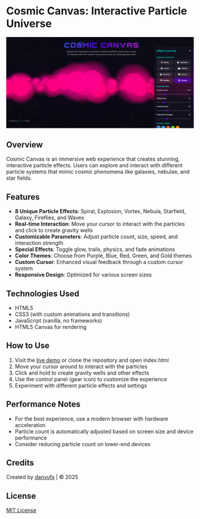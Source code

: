 # Cosmic Canvas: Interactive Particle Universe

![Cosmic Canvas Screenshot](screenshot.png)

## Overview
Cosmic Canvas is an immersive web experience that creates stunning, interactive particle effects. Users can explore and interact with different particle systems that mimic cosmic phenomena like galaxies, nebulae, and star fields.

## Features
- **8 Unique Particle Effects**: Spiral, Explosion, Vortex, Nebula, Starfield, Galaxy, Fireflies, and Waves
- **Real-time Interaction**: Move your cursor to interact with the particles and click to create gravity wells
- **Customizable Parameters**: Adjust particle count, size, speed, and interaction strength
- **Special Effects**: Toggle glow, trails, physics, and fade animations
- **Color Themes**: Choose from Purple, Blue, Red, Green, and Gold themes
- **Custom Cursor**: Enhanced visual feedback through a custom cursor system
- **Responsive Design**: Optimized for various screen sizes

## Technologies Used
- HTML5
- CSS3 (with custom animations and transitions)
- JavaScript (vanilla, no frameworks)
- HTML5 Canvas for rendering

## How to Use
1. Visit the [live demo](https://danvufs.github.io/Cosmic-Canvas/) or clone the repository and open index.html
2. Move your cursor around to interact with the particles
3. Click and hold to create gravity wells and other effects
4. Use the control panel (gear icon) to customize the experience
5. Experiment with different particle effects and settings

## Performance Notes
- For the best experience, use a modern browser with hardware acceleration
- Particle count is automatically adjusted based on screen size and device performance
- Consider reducing particle count on lower-end devices

## Credits
Created by [danvufs](https://www.linkedin.com/in/danducvu) | © 2025

## License
[MIT License](LICENSE)